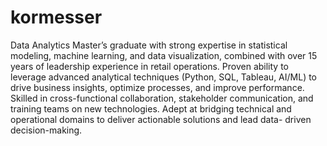 # kormesser

Data Analytics Master’s graduate with strong expertise in statistical modeling, machine learning, and data
visualization, combined with over 15 years of leadership experience in retail operations. Proven ability to leverage
advanced analytical techniques (Python, SQL, Tableau, AI/ML) to drive business insights, optimize processes, and
improve performance. Skilled in cross-functional collaboration, stakeholder communication, and training teams on
new technologies. Adept at bridging technical and operational domains to deliver actionable solutions and lead data-
driven decision-making.
